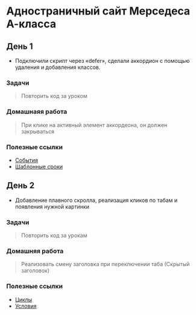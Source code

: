 # Адностраничный сайт Мерседеса А-класса

## День 1
* Подключили скрипт через «defer», сделали аккордион с помощью удаления и добавления классов.

### Задачи
> Повторить код за уроком
### Домашнаяя работа
> При клике на активный элемент аккордеона, он должен закрываться
### Полезные ссылки
* [События](https://learn.javascript.ru/introduction-browser-events)
* [Шаблонные сроки](https://developer.mozilla.org/ru/docs/Web/JavaScript/Reference/Template_literals)


## День 2
* Добавление плавного скролла, реализация кликов по табам и появления нужной картинки

### Задачи
> Повторить код за урокам
### Домашняя работа
> Реализовать смену заголовка при переключении таба (Скрытый заголовок)
### Полезные ссылки
* [Циклы](https://learn.javascript.ru/while-for#tsikl-while)
* [Условия](https://learn.javascript.ru/ifelse)
